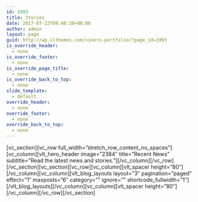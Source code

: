 ```yaml
---
id: 1993
title: Stories
date: 2017-07-22T09:48:38+00:00
author: admin
layout: page
guid: http://wp.vlthemes.com/vinero-portfolio/?page_id=1993
is_override_header:
  - none
is_override_footer:
  - none
is_override_page_title:
  - none
is_override_back_to_top:
  - none
slide_template:
  - default
override_header:
  - none
override_footer:
  - none
override_back_to_top:
  - none
---
```

\[vc\_section\]\[vc\_row full\_width=&#8221;stretch\_row\_content\_no\_spaces&#8221;\]\[vc\_column\]\[vlt\_hero\_header image=&#8221;2384&#8243; title=&#8221;Recent News&#8221; subtitle=&#8221;Read the latest news and stories.&#8221;\]\[/vc\_column\]\[/vc\_row\]\[/vc\_section\]\[vc\_section\]\[vc\_row\]\[vc\_column\]\[vlt\_spacer height=&#8221;80&#8243;\]\[/vc\_column\]\[vc\_column\]\[vlt\_blog\_layouts layout=&#8221;3&#8243; pagination=&#8221;paged&#8221; effect=&#8221;1&#8243; maxposts=&#8221;6&#8243; category=&#8221;&#8221; ignore=&#8221;&#8221; shortcode\_fullwidth=&#8221;1&#8243;\]\[/vlt\_blog\_layouts\]\[/vc\_column\]\[vc\_column\]\[vlt\_spacer height=&#8221;80&#8243;\]\[/vc\_column\]\[/vc\_row\][/vc\_section]